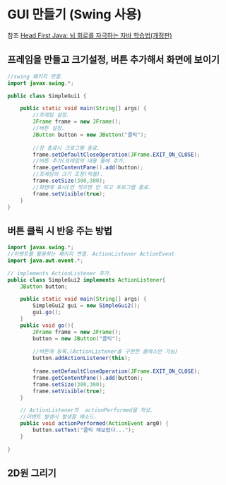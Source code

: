 # GUI 만들기 (Swing 사용)

참조 [Head First Java: 뇌 회로를 자극하는 자바 학습법(개정판)](http://www.hanbit.co.kr/store/books/look.php?p_code=B9738765259)

## 프레임을 만들고 크기설정, 버튼 추가해서 화면에 보이기
```java
//swing 패키지 연결.
import javax.swing.*;

public class SimpleGui1 {

	public static void main(String[] args) {
		//프레임 설정.
		JFrame frame = new JFrame();
		//버튼 설정.
		JButton button = new JButton("클릭");
		
		//창 종료시 크로그램 종료.
		frame.setDefaultCloseOperation(JFrame.EXIT_ON_CLOSE);
		//버튼 추가(프레임의 내용 틀에 추가.
		frame.getContentPane().add(button);
		//프레임의 크기 조정(픽셀).
		frame.setSize(300,300);
		//화면에 표시(안 적으면 안 되고 프로그램 종료.
		frame.setVisible(true);
	}
}
```

## 버튼 클릭 시 반응 주는 방법

```java
import javax.swing.*;
//이벤트를 활용하는 패키지 연결. ActionListener ActionEvent
import java.awt.event.*;

// implements ActionListener 추가.
public class SimpleGui2 implements ActionListener{
	JButton button;

	public static void main(String[] args) {
		SimpleGui2 gui = new SimpleGui2();
		gui.go();
	}
	public void go(){
		JFrame frame = new JFrame();
		button = new JButton("클릭");
		
		//버튼에 등록.(ActionListener을 구현한 클래스만 가능)
		button.addActionListener(this);
		
		frame.setDefaultCloseOperation(JFrame.EXIT_ON_CLOSE);
		frame.getContentPane().add(button);
		frame.setSize(300,300);
		frame.setVisible(true);
	}

	// ActionListener의  actionPerformed을 작성. 
	//이벤트 발생시 발생할 메소드.
	public void actionPerformed(ActionEvent arg0) {
		button.setText("클릭 해보렸다...");
	}

}
```

## 2D원 그리기

```java

```

##

```java

```

##

```java

```

##

```java

```

##

```java

```

##

```java

```

##

```java

```

##

```java

```

##

```java

```

